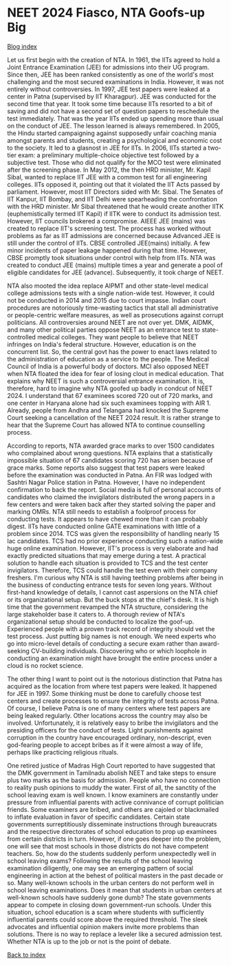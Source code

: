 # NEET 2024 Fiasco, NTA Goofs-up Big

[Blog index](../index.md)

Let us first begin with the creation of NTA. In 1961, the IITs agreed to hold a Joint Entrance Examination (JEE)
for admissions into their UG program. Since then, JEE has been ranked consistently as one of the world's most 
challenging and the most secured examinations in India. However, it was not entirely without controversies.
In 1997, JEE test papers were leaked at a center in Patna (supervised by IIT Kharagpur). JEE was conducted for
the second time that year. It took some time because IITs resorted to a bit of saving and did not have a second
set of question papers to reschedule the test immediately. That was the year IITs ended up spending more than
usual on the conduct of JEE. The lesson learned is always remembered. In 2005, the Hindu
started campaigning against supposedly unfair coaching mania amongst parents and students, creating
a psychological and economic cost to the society. It led to a glasnost in JEE for IITs.
In 2006, IITs started a two-tier exam: a preliminary multiple-choice objective test followed by
a subjective test. Those who did not qualify for the MCO test were eliminated after the screening phase. 
In May 2012, the then HRD minister, Mr. Kapil Sibal, wanted to replace IIT JEE with a common test for
all engineering colleges. IITs opposed it, pointing out that it violated the IIT Acts passed
by parliament. However, most IIT Directors sided with Mr. Sibal. The Senates of IIT Kanpur, IIT Bombay, 
and IIT Delhi were spearheading the confrontation with the HRD minister. Mr Sibal threatened that 
he would create another IITK (euphemistically termed IIT Kapil) if IITK were to conduct its admission test.
However, IIT councils brokered a compromise. AIEEE JEE (mains) was created to replace IIT's screening
test. The process has worked without problems as far as IIT admissions are concerned because
Advanced JEE is still under the control of IITs. CBSE controlled JEE(mains) initially. A few minor
incidents of paper leakage happened during that time. However, CBSE promptly took situations under control
with help from IITs. NTA was created to conduct JEE (mains) multiple times
a year and generate a pool of eligible candidates for JEE (advance). Subsequently, it took
charge of NEET. 

NTA also mooted the idea replace AIPMT and other state-level medical college admissions tests with a single
nation-wide test. However, it could not be conducted in 2014 and 2015 due to court impasse. 
Indian court procedures are notoriously time-wasting tactics that stall all administrative or
people-centric welfare measures, as well as prosecutions against corrupt politicians. All
controversies around NEET are not over yet. DMK, AIDMK, and many other political parties oppose NEET as an 
entrance test to state-controlled medical colleges. They want people to believe that NEET infringes on 
India's federal structure. However, education is on the concurrent list. So, the central govt has the power to 
enact laws related to the administration of education as a service to the people. The Medical Council of India
is a powerful body of doctors. MCI also opposed NEET when NTA floated the idea for fear of losing clout in
medical education. That explains why NEET is such a controversial entrance examination. It is, therefore,
hard to imagine why NTA goofed up badly in condcut of NEET 2024. I understand that 67 examinees scored 720 out
of 720 marks, and one center in Haryana alone had six such examinees topping with AIR 1. Already, people from Andhra
and Telangana had knocked the Supreme Court seeking a cancellation of the NEET 2024 result. It is rather strange
to hear that the Supreme Court has allowed NTA to continue counselling process.

According to reports, NTA awarded grace marks to over 1500 candidates who complained about wrong
questions. NTA explains that a statistically impossible situation of 67 
candidates scoring 720 has arisen because of grace marks. Some reports also suggest that test papers
were leaked before the examination was conducted in Patna. An FIR was lodged with
Sashtri Nagar Police station in Patna. However, I have no independent confirmation to back the
report. Social media is full of personal accounts of candidates who claimed the invigilators distributed the wrong papers
in a few centers and were taken back after they started solving the paper
and marking OMRs. NTA still needs to establish a foolproof process for conducting tests. It appears to
have chewed more than it can probably digest. IITs have conducted online GATE examinations with little
of a problem since 2014. TCS was given the responsibility of handling nearly 15 lac candidates.
TCS had no prior experience conducting such a nation-wide huge online examination. However,
IIT's process is very elaborate and had exactly predicted situations that may emerge during a
test. A practical solution to handle each situation is provided to TCS and the
test center invigilators. Therefore, TCS could handle the test even with their company freshers. I'm curious
why NTA is still having teething problems after being in the business of conducting entrance tests for
seven long years. Without first-hand knowledge of details, I cannot cast aspersions on the NTA chief or 
its organizational setup. But the buck stops at the chief's desk. It is high time that the government revamped the NTA 
structure, considering the large stakeholder base it caters to. A thorough review 
of NTA's organizational setup should be conducted to localize the goof-up. Experienced people with a proven
track record of integrity should vet the test process. Just putting big names is not enough. We need experts who
go into micro-level details of conducting a secure exam rather than award-seeking
CV-building individuals. Discovering who or which loophole in conducting an examination might have brought
the entire process under a cloud is no rocket science. 

The other thing I want to point out is the notorious distinction that Patna has acquired as the
location from where test papers were leaked. It happened for JEE in 1997. Some thinking must be
done to carefully choose test centers and create processes to ensure the integrity of tests
across Patna. Of course, I believe Patna is one of many centers where test papers are being
leaked regularly. Other locations across the country may also be involved.  Unfortunately, it is relatively
easy to bribe the invigilators and the presiding officers for the conduct of tests. Light
punishments against corruption in the country have encouraged ordinary, non-descript, even god-fearing
people to accept bribes as if it were almost a way of life, perhaps like practicing religious rituals. 

One retired justice of Madras High Court reported to have suggested that the DMK government in Tamilnadu 
abolish NEET and take steps to ensure plus two marks as the basis for admission. People who 
have no connection to reality push opinions to muddy the water. First of all, the sanctity of the
school leaving exam is well known. I know examiners are constantly under pressure from influential
parents with active connivance of corrupt politician friends. Some examiners are bribed, and others
are cajoled or blackmailed to inflate evaluation in favor of specific candidates. Certain state 
governments surreptitiously disseminate instructions through bureaucrats and the respective directorates
of school education to prop up examinees from certain districts in turn. However, if one goes deeper into
the problem, one will see that most schools in those districts do not have competent teachers. So, how do 
the students suddenly perform unexpectedly well in school leaving exams? Following the results of the school
leaving examination diligently, one may see an emerging pattern of social engineering in action at the behest
of political masters in the past decade or so. Many well-known schools in the urban centers do not 
perform well in school leaving examinations. Does it mean that students in urban centers at well-known 
schools have suddenly gone dumb? The state governments appear to compete in closing down 
government-run schools. Under this situation, school education is
a scam where students with sufficiently influential parents could score above the required
threshold. The sleek advocates and influential opinion makers invite more problems than 
solutions. There is no way to replace a leveler like a secured admission test. Whether NTA is up to 
the job or not is the point of debate.


[Back to index](../index.md)

